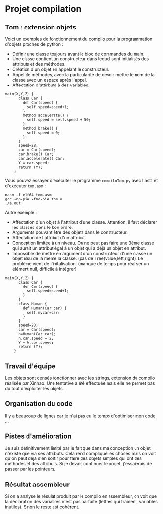 # Projet compilation

## Tom : extension objets
Voici un exemples de fonctionnement du compilo pour la programmation d'objets proches de python : 

- Définir une classe toujours avant le bloc de commandes du main. 
- Une classe contient un constructeur dans lequel sont initialisés des attributs et des méthodes. 
- Création d'un objet en appelant le constructeur. 
- Appel de méthodes, avec la particularité de devoir mettre le nom de la classe avec un espace après l'appel. 
- Affectation d'attirbuts à des variables.

```
main(X,Y,Z) {
      class Car {
        def Car(speed) {
          self.speed=speed+1;
        }
        method accelerate() {
          self.speed = self.speed + 50;
        }
        method brake() {
          self.speed = 0;
        }
      }
      speed=28;
      car = Car(speed);
      car.brake() Car;
      car.accelerate() Car;    
      Y = car.speed;
      return (Y);
    }
```
Vous pouvez essayer d'exécuter le programme `compiloTom.py` avec l'ast1 et d'exécuter `tom.asm` :
```
nasm -f elf64 tom.asm
gcc -np-pie -fno-pie tom.o
./a.out
```
Autre exemple :
- Affectation d'un objet à l'attribut d'une classe. Attention, il faut déclarer les classes dans le bon ordre.
- Arguments pouvant être des objets dans le constructeur.
- Affectation de l'attribut d'un attribut.
- Conception limitée à un niveau. On ne peut pas faire une 3ème classe qui aurait un attribut égal à un objet qui a déjà un objet en attribut.
- Impossible de mettre en argument d'un constructeur d'une classe un objet issu de la même la classe. (pas de Tree(value,left,right). Le problème vient de l'initalisation. (manque de temps pour réaliser un élément null, difficile à intégrer)

```
main(X,Y,Z) {
      class Car {
        def Car(speed) {
          self.speed=speed+1;
        }
      }
      class Human {
        def Human(Car car) {
          self.mycar=car;
        }
      }
      speed=28;
      car = Car(speed);
      h=Human(Car car);
      h.car.speed = 2;
      Y = h.car.speed;
      return (Y);
    }
```

## Travail d'équipe 
Les objets sont censés fonctionner avec les strings, extension du compilo réalisée par Xinhao. Une tentative a été effectuée mais elle ne permet pas du tout d'exploiter les objets. 

## Organisation du code
Il y a beaucoup de lignes car je n'ai pas eu le temps d'optimiser mon code ... 

## Pistes d'amélioration 
Je suis définitivement limité par le fait que dans ma conception un objet n'existe que via ses attributs. Cela rend compliqué les choses mais on voit qu'on peut déjà s'en sortir pour faire des objets simples qui ont des méthodes et des attributs. Si je devais continuer le projet, j'essaierais de passer par les pointeurs.

## Résultat assembleur
Si on a analyse le résulat produit par le compilo en assembleur, on voit que la déclaration des variables n'est pas parfaite (lettres qui trainent, variables inutiles). Sinon le reste est cohérent.

